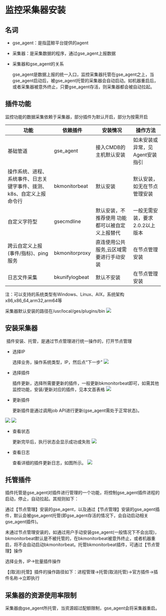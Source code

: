 # 监控采集器安装 

## 名词

* gse_agent：是指蓝鲸平台提供的agent
* 采集器：是采集数据的程序，通过gse_agent上报数据
* 采集器和gse_agent的关系
    
    gse_agent是数据上报的统一入口，监控采集器托管在gse_agent之上，当gse_agent启动后，被gse_agent托管的采集器会自动启动。如机器重启后，或者采集器被意外终止，只要gse_agent存活，则采集器都会被自动拉起。

## 插件功能

监控功能的数据采集依赖于采集器，部分插件为默认开启，部分为按需开启

功能	| 依赖插件| 	安装情况	| 操作方法 
---|---|---|---
基础管道	 | gse_agent | 接入CMDB的主机默认安装 | 如未安装或异常，见Agent安装指引
操作系统、进程、系统事件、日志关键字事件、拨测、k8s、自定义上报命令行	 |  bkmonitorbeat | 默认安装 |  默认安装，如无在节点管理安装
自定义字符型	| gsecmdline	| 默认安装，不推荐使用 功能都可以被自定义上报替代 | 	一般无需安装，要求2.0.2以上版本
跨云自定义上报(事件/指标)、ping服务| 	bkmonitorproxy	| 直连使用公共服务,云区域需要进行手动安装	| 在节点管理安装
日志文件采集	| bkunifylogbeat| 默认不安装 | 	在节点管理安装

注：可以支持的系统类型有Windows、Linux、AIX，系统架构x86,x86_64,arm32,arm64等

采集器默认安装的路径在/usr/local/ges/plugins/bin
![](media/16612270124093.jpg)



## 安装采集器

 插件安装、托管，是通过节点管理进行统一操作的，打开节点管理

*  选择IP

    选择业务，操作系统类型，IP，然后点“下一步”
![](media/16612270215096.jpg)



* 选择插件

    插件更新，选择所需要更新的插件，一般更新bkmonitorbeat即可，如需其他监控功能，安装/更新对应的插件，见本文首表格
![](media/16612270275922.jpg)


* 更新插件
    
    更新插件是通过调用job API进行更新(gse_agent需处于正常状态)。

![](media/16612270613700.jpg)
![](media/16612270861770.jpg)


* 查看状态

    更新完毕后，执行状态会显示成功或失败
![](media/16612270957278.jpg)



* 查看日志

    查看详细的插件更新日志，如图所示。
![](media/16612271094922.jpg)





## 托管插件

插件托管是gse_agent对插件进行管理的一个功能，将控制gse_agent插件进程的启动，停止，自动拉起。其规则如下：

通过【节点管理】安装的gse_agent，以及通过【节点管理】安装的gse_agent插件，默认会被gse_agent托管(即gse_agent存活的情况下，会自动启动相关gse_agent插件)。

未通过节点管理安装的，如通过用户手动安装gse_agent(一般情况下不会出现)，bkmonitorbeat默认是不被托管的，在bkmonitorbeat被意外终止，或者机器重启，将不会自动启动bkmonitorbeat。托管bkmonitorbeat插件，可通过【节点管理】操作

选择业务，IP->批量插件操作

【(取消)托管】插件的操作路径如下：进程管理->托管(取消托管)->官方插件->插件名称->立即执行



## 采集器的资源使用率限制

采集器由gse_agent所托管，当资源超过配额限制，gse_agent会将采集器重启。





